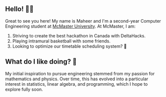 ## Hello! 👋🏼
Great to see you here! My name is Maheer and I'm a second-year Computer Engineering student at [McMaster University](https://www.mcmaster.ca/). At McMaster, I am:
1. Striving to create the best hackathon in Canada with DeltaHacks.
2. Playing intramural basketball with some friends.
3. Looking to optimize our timetable scheduling system? 👀

## What do I like doing? 🏀
My initial inspiration to pursue engineering stemmed from my passion for mathematics and physics. Over time, this has evolved into a particular interest in statistics, linear algebra, and programming, which I hope to explore fully soon.

